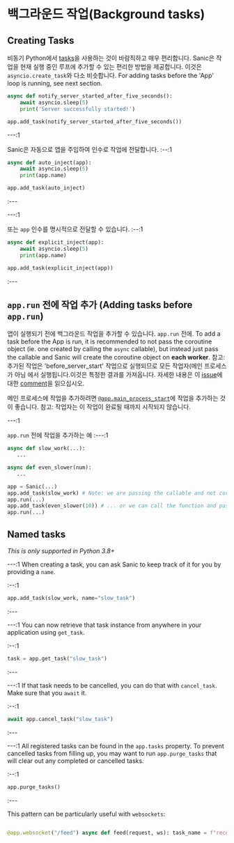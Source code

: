 # 백그라운드 작업(Background tasks)

## Creating Tasks
비동기 Python에서 [tasks](https://docs.python.org/3/library/asyncio-task.html#asyncio.create_task)을 사용하는 것이 바람직하고 매우 편리합니다. Sanic은 작업을 현재 실행 중인 루프에 추가할 수 있는 편리한 방법을 제공합니다. 이것은 `asyncio.create_task`와 다소 비슷합니다. For adding tasks before the 'App' loop is running, see next section.

```python
async def notify_server_started_after_five_seconds():
    await asyncio.sleep(5)
    print('Server successfully started!')

app.add_task(notify_server_started_after_five_seconds())
```

---:1

Sanic은 자동으로 앱을 주입하여 인수로 작업에 전달합니다. :--:1
```python
async def auto_inject(app):
    await asyncio.sleep(5)
    print(app.name)

app.add_task(auto_inject)
```
:---

---:1

또는 `app` 인수를 명시적으로 전달할 수 있습니다. :--:1
```python
async def explicit_inject(app):
    await asyncio.sleep(5)
    print(app.name)

app.add_task(explicit_inject(app))
```
:---

## `app.run` 전에 작업 추가 (Adding tasks before `app.run`)

앱이 실행되기 전에 백그라운드 작업을 추가할 수 있습니다. `app.run` 전에. To add a task before the App is run, it is recommended to not pass the coroutine object (ie. one created by calling the `async` callable), but instead just pass the callable and Sanic will create the coroutine object on **each worker**. 참고: 추가된 작업은 'before_server_start' 작업으로 실행되므로 모든 작업자(메인 프로세스가 아님 에서 실행됩니다.이것은 특정한 결과를 가져옵니다. 자세한 내용은 이 [issue](https://github.com/sanic-org/sanic/issues/2139)에 대한 [comment](https://github.com/sanic-org/sanic/issues/2139#issuecomment-868993668)을 읽으십시오.

메인 프로세스에 작업을 추가하려면 [`@app.main_process_start`](./listeners.md)에 작업을 추가하는 것이 좋습니다. 참고: 작업자는 이 작업이 완료될 때까지 시작되지 않습니다.

---:1

`app.run` 전에 작업을 추가하는 예 :---:1
```python
async def slow_work(...):
   ...

async def even_slower(num):
   ...

app = Sanic(...)
app.add_task(slow_work) # Note: we are passing the callable and not coroutine object `slow_work(...)`
app.run(...)
app.add_task(even_slower(10)) # ... or we can call the function and pass the coroutine.
app.run(...)
```

## Named tasks

_This is only supported in Python 3.8+_

---:1 When creating a task, you can ask Sanic to keep track of it for you by providing a `name`.

:--:1
```python
app.add_task(slow_work, name="slow_task")
```
:---

---:1 You can now retrieve that task instance from anywhere in your application using `get_task`.

:--:1
```python
task = app.get_task("slow_task")
```
:---

---:1 If that task needs to be cancelled, you can do that with `cancel_task`. Make sure that you `await` it.

:--:1
```python
await app.cancel_task("slow_task")
```
:---

---:1 All registered tasks can be found in the `app.tasks` property. To prevent cancelled tasks from filling up, you may want to run `app.purge_tasks` that will clear out any completed or cancelled tasks.

:--:1
```python
app.purge_tasks()
```
:---

This pattern can be particularly useful with `websockets`:

```python async def receiver(ws): while True: message = await ws.recv() if not message: break print(f"Received: {message}")

@app.websocket("/feed") async def feed(request, ws): task_name = f"receiver:{request.id}" request.app.add_task(receiver(ws), name=task_name) try: while True: await request.app.event("my.custom.event") await ws.send("A message") finally: # When the websocket closes, let's cleanup the task await request.app.cancel_task(task_name) request.app.purge_tasks() :::
